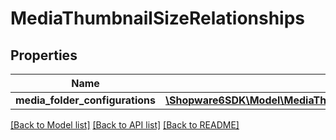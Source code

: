 # MediaThumbnailSizeRelationships

## Properties
Name | Type | Description | Notes
------------ | ------------- | ------------- | -------------
**media_folder_configurations** | [**\Shopware6SDK\Model\MediaThumbnailSizeRelationshipsMediaFolderConfigurations**](MediaThumbnailSizeRelationshipsMediaFolderConfigurations.md) |  | [optional] 

[[Back to Model list]](../../README.md#documentation-for-models) [[Back to API list]](../../README.md#documentation-for-api-endpoints) [[Back to README]](../../README.md)

